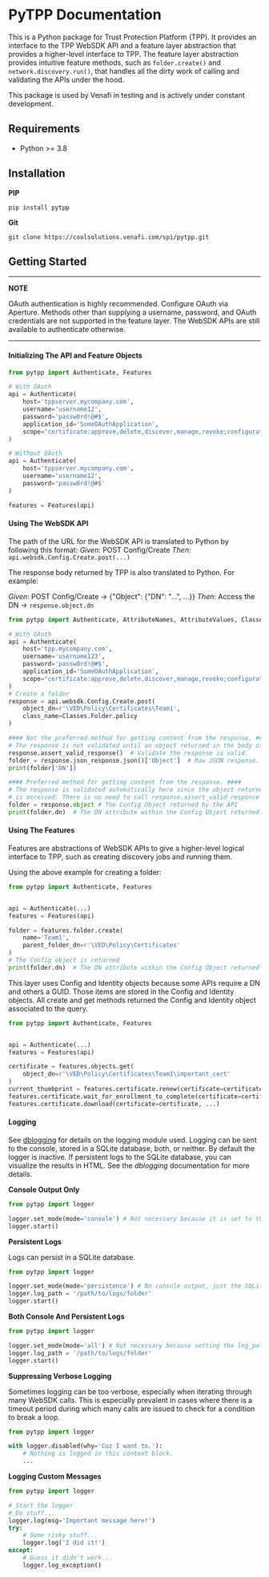 # PyTPP Documentation

This is a Python package for Trust Protection Platform (TPP). It provides an interface to the TPP WebSDK API
and a feature layer abstraction that provides a higher-level interface to TPP. The feature layer 
abstraction provides intuitive feature methods, such as ``folder.create()`` and ``network.discovery.run()``,
that handles all the dirty work of calling and validating the APIs under the hood. 

This package is used by Venafi in testing and is actively under constant development. 

## Requirements
* Python >= 3.8

## Installation
**PIP**

``pip install pytpp``

**Git**

``git clone https://coolsolutions.venafi.com/spi/pytpp.git``

## Getting Started

---
**NOTE**

OAuth authentication is highly recommended. Configure OAuth via Aperture. Methods other than supplying a username, password, 
and OAuth credentials are not supported in the feature layer. The WebSDK APIs are still available to authenticate otherwise.

---

#### Initializing The API and Feature Objects

```python
from pytpp import Authenticate, Features

# With OAuth
api = Authenticate(
    host='tppserver.mycompany.com',
    username='username12',
    password='passw0rd!@#$',
    application_id='SomeOAuthApplication',
    scope="certificate:approve,delete,discover,manage,revoke;configuration:delete,manage"
)

# Without OAuth
api = Authenticate(
    host='tppserver.mycompany.com',
    username='username12',
    password='passw0rd!@#$'
)

features = Features(api)
```

#### Using The WebSDK API

The path of the URL for the WebSDK API is translated to Python by following this format: 
*Given*: POST Config/Create
*Then*: ``api.websdk.Config.Create.post(...)``

The response body returned by TPP is also translated to Python. For example:

*Given*: POST Config/Create -> {"Object": {"DN": "...", ...}}
*Then*: Access the DN -> ``response.object.dn`` 

```python
from pytpp import Authenticate, AttributeNames, AttributeValues, Classes

# With OAuth
api = Authenticate(
    host='tpp.mycompany.com',
    username='username123',
    password='passw0rd!@#$',
    application_id='SomeOAuthApplication',
    scope="certificate:approve,delete,discover,manage,revoke;configuration:delete,manage"
)
# Create a folder
response = api.websdk.Config.Create.post(
    object_dn=r'\VED\Policy\Certificates\Team1',
    class_name=Classes.Folder.policy
)

#### Not the preferred method for getting content from the response. #### 
# The response is not validated until an object returned in the body of the response is accessed.
response.assert_valid_response()  # Validate the response is valid.
folder = response.json_response.json()['Object']  # Raw JSON response.
print(folder['DN'])

#### Preferred method for getting content from the response. ####
# The response is validated automatically here since the object returned in the body of the response
# is accessed. There is no need to call response.assert_valid_response here.
folder = response.object # The Config Object returned by the API
print(folder.dn)  # The DN attribute within the Config Object returned by the API
```

#### Using The Features

Features are abstractions of WebSDK APIs to give a higher-level logical interface to TPP, such as creating discovery jobs and running them. 

Using the above example for creating a folder:

```python
from pytpp import Authenticate, Features


api = Authenticate(...)
features = Features(api)

folder = features.folder.create(
    name='Team1', 
    parent_folder_dn=r'\VED\Policy\Certificates'
)
# The Config object is returned
print(folder.dn)  # The DN attribute within the Config Object returned by the API
```

This layer uses Config and Identity objects because some APIs require a DN and others a GUID. Those items are stored in the Config and Identity 
objects. All create and get methods returned the Config and Identity object associated to the query.

```python
from pytpp import Authenticate, Features


api = Authenticate(...)
features = Features(api)

certificate = features.objects.get(
    object_dn=r'\VED\Policy\Certificates\Team1\important_cert'
) 
current_thumbprint = features.certificate.renew(certificate=certificate)
features.certificate.wait_for_enrollment_to_complete(certificate=certificate, current_thumbprint=current_thumbprint)
features.certificate.download(certificate=certificate, ...)
```

#### Logging

See [dblogging](https://pypi.org/project/dblogging/) for details on the logging module used. Logging can be sent to 
the console, stored in a SQLite database, both, or neither. By default the logger is inactive. If persistent logs to
the SQLite database, you can visualize the results in HTML. See the *dblogging* documentation for more details.

**Console Output Only**

```python
from pytpp import logger

logger.set_mode(mode='console') # Not necessary because it is set to this mode by default.
logger.start()
```

**Persistent Logs**

Logs can persist in a SQLite database.

```python
from pytpp import logger

logger.set_mode(mode='persistence') # No console output, just the SQLite DB.
logger.log_path = '/path/to/logs/folder'
logger.start()
```

**Both Console And Persistent Logs**

```python
from pytpp import logger

logger.set_mode(mode='all') # Not necessary because setting the log_path implies this.
logger.log_path = '/path/to/logs/folder'
logger.start()
```

**Suppressing Verbose Logging**

Sometimes logging can be too verbose, especially when iterating through many WebSDK calls. This is especially prevalent in cases where there 
is a timeout period during which many calls are issued to check for a condition to break a loop. 

```python
from pytpp import logger

with logger.disabled(why='Cuz I want to.'):
    # Nothing is logged in this context block.
    ...
```

**Logging Custom Messages**

```python
from pytpp import logger

# Start the logger
# Do stuff...
logger.log(msg='Important message here!')
try:
    # Some risky stuff...
    logger.log('I did it!')
except:
    # Guess it didn't work...
    logger.log_exception()
```
